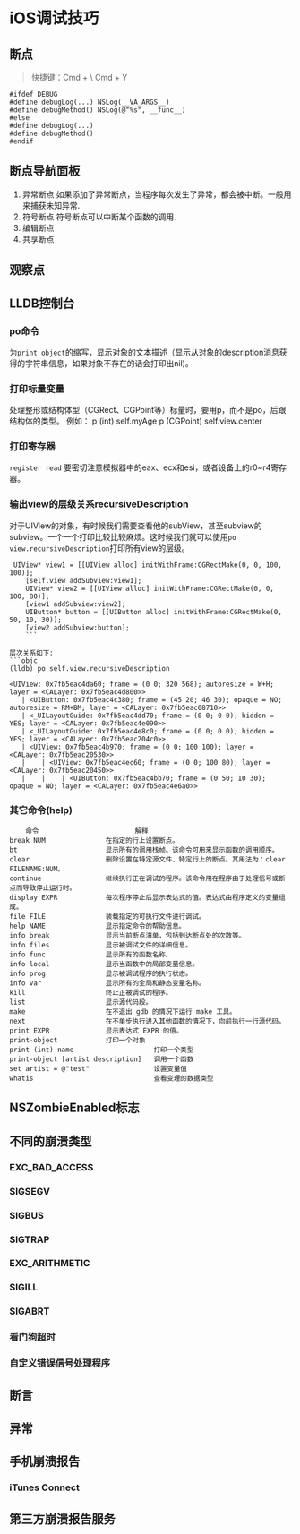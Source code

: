 # iOS调试技巧
## 断点
> 快捷键：Cmd + \        Cmd + Y

	#ifdef DEBUG
	#define debugLog(...) NSLog(__VA_ARGS__)
	#define debugMethod() NSLog(@"%s", __func__)
	#else
	#define debugLog(...)
	#define debugMethod()
	#endif
## 断点导航面板
1. 异常断点
如果添加了异常断点，当程序每次发生了异常，都会被中断。一般用来捕获未知异常.
2. 符号断点
符号断点可以中断某个函数的调用.
3. 编辑断点
4. 共享断点

## 观察点
## LLDB控制台
### po命令
为`print object`的缩写，显示对象的文本描述（显示从对象的description消息获得的字符串信息，如果对象不存在的话会打印出nil)。
### 打印标量变量
处理整形或结构体型（CGRect、CGPoint等）标量时，要用p，而不是po，后跟结构体的类型。
例如：
p (int) self.myAge
p (CGPoint) self.view.center
### 打印寄存器
`register read`
要密切注意模拟器中的eax、ecx和esi，或者设备上的r0~r4寄存器。
### 输出view的层级关系recursiveDescription
对于UIView的对象，有时候我们需要查看他的subView，甚至subview的subview。一个一个打印比较比较麻烦。这时候我们就可以使用`po view.recursiveDescription`打印所有view的层级。
```objc
 UIView* view1 = [[UIView alloc] initWithFrame:CGRectMake(0, 0, 100, 100)];
    [self.view addSubview:view1];
    UIView* view2 = [[UIView alloc] initWithFrame:CGRectMake(0, 0, 100, 80)];
    [view1 addSubview:view2];
    UIButton* button = [[UIButton alloc] initWithFrame:CGRectMake(0, 50, 10, 30)];
    [view2 addSubview:button];
    ```

层次关系如下:
```objc
(lldb) po self.view.recursiveDescription

<UIView: 0x7fb5eac4da60; frame = (0 0; 320 568); autoresize = W+H; layer = <CALayer: 0x7fb5eac4d800>>
   | <UIButton: 0x7fb5eac4c380; frame = (45 20; 46 30); opaque = NO; autoresize = RM+BM; layer = <CALayer: 0x7fb5eac08710>>
   | <_UILayoutGuide: 0x7fb5eac4dd70; frame = (0 0; 0 0); hidden = YES; layer = <CALayer: 0x7fb5eac4e090>>
   | <_UILayoutGuide: 0x7fb5eac4e8c0; frame = (0 0; 0 0); hidden = YES; layer = <CALayer: 0x7fb5eac204c0>>
   | <UIView: 0x7fb5eac4b970; frame = (0 0; 100 100); layer = <CALayer: 0x7fb5eac20530>>
   |    | <UIView: 0x7fb5eac4ec60; frame = (0 0; 100 80); layer = <CALayer: 0x7fb5eac20450>>
   |    |    | <UIButton: 0x7fb5eac4bb70; frame = (0 50; 10 30); opaque = NO; layer = <CALayer: 0x7fb5eac4e6a0>>
```
### 其它命令(help)
```
    命令                        解释
break NUM               在指定的行上设置断点。
bt                      显示所有的调用栈帧。该命令可用来显示函数的调用顺序。
clear                   删除设置在特定源文件、特定行上的断点。其用法为：clear FILENAME:NUM。
continue                继续执行正在调试的程序。该命令用在程序由于处理信号或断点而导致停止运行时。
display EXPR            每次程序停止后显示表达式的值。表达式由程序定义的变量组成。
file FILE               装载指定的可执行文件进行调试。
help NAME               显示指定命令的帮助信息。
info break              显示当前断点清单，包括到达断点处的次数等。
info files              显示被调试文件的详细信息。
info func               显示所有的函数名称。
info local              显示当函数中的局部变量信息。
info prog               显示被调试程序的执行状态。
info var                显示所有的全局和静态变量名称。
kill                    终止正被调试的程序。
list                    显示源代码段。
make                    在不退出 gdb 的情况下运行 make 工具。
next                    在不单步执行进入其他函数的情况下，向前执行一行源代码。
print EXPR              显示表达式 EXPR 的值。
print-object            打印一个对象
print (int) name                    打印一个类型
print-object [artist description]   调用一个函数
set artist = @"test"                设置变量值
whatis                              查看变理的数据类型
```
## NSZombieEnabled标志
## 不同的崩溃类型
### EXC_BAD_ACCESS
### SIGSEGV
### SIGBUS
### SIGTRAP
### EXC_ARITHMETIC
### SIGILL
### SIGABRT
### 看门狗超时
### 自定义错误信号处理程序
## 断言
## 异常
## 手机崩溃报告
### iTunes Connect
## 第三方崩溃报告服务
